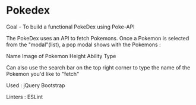 # Pokedex
Goal - To build a functional PokeDex using Poke-API

The PokeDex uses an API to fetch Pokemons. Once a Pokemon is selected from the "modal"(list), a pop modal shows with the Pokemons :

Name
Image of Pokemon
Height
Ability
Type

Can also use the search bar on the top right corner to type the name of the Pokemon you'd like to "fetch" 

Used : jQuery Bootstrap

Linters : ESLint 